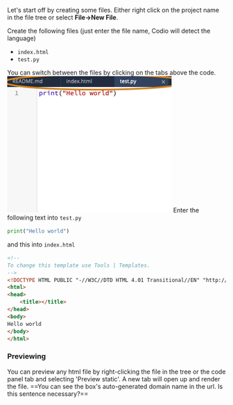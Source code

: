 Let's start off by creating some files. Either right click on the project name in the file tree or select **File->New File**.

Create the following files (just enter the file name, Codio will detect the language)

- `index.html`
- `test.py`

You can switch between the files by clicking on the tabs above the code. 
![](.guides/img/tabsattop.png)
Enter the following text into `test.py`

```python
print("Hello world")
```

and this into `index.html`

```html
<!--
To change this template use Tools | Templates.
-->
<!DOCTYPE HTML PUBLIC "-//W3C//DTD HTML 4.01 Transitional//EN" "http://www.w3.org/TR/html4/loose.dtd">
<html>
<head>
    <title></title>
</head>
<body>
Hello world
</body>
</html>
```

### Previewing
You can preview any html file by right-clicking the file in the tree or the code panel tab and selecting 'Preview static'. A new tab will open up and render the file. 
==You can see the box's auto-generated domain name in the url. Is this sentence necessary?==
